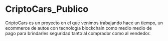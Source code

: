 # CriptoCars_Publico
CriptoCars es un proyecto en el que venimos trabajando hace un tiempo, un ecommerce de autos con tecnología blockchain como medio medio de pago para brindarles seguridad tanto al comprador como al vendedor.
